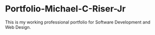 # Portfolio-Michael-C-Riser-Jr
This is my working professional portfolio for Software Development and Web Design.
